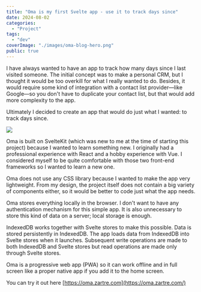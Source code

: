 ```yaml
---
title: "Oma is my first Svelte app - use it to track days since"
date: 2024-08-02
categories:
  - "Project"
tags:
  - "dev"
coverImage: "./images/oma-blog-hero.png"
public: true
---
```


I have always wanted to have an app to track how many days since I last visited someone. The initial concept was to make a personal CRM, but I thought it would be too overkill for what I really wanted to do. Besides, it would require some kind of integration with a contact list provider—like Google—so you don't have to duplicate your contact list, but that would add more complexity to the app.

<!--more-->

Ultimately I decided to create an app that would do just what I wanted: to track days since.

![](./images/oma-screenshot-home.webp)

Oma is built on SvelteKit (which was new to me at the time of starting this project) because I wanted to learn something new. I originally had a professional experience with React and a hobby experience with Vue. I considered myself to be quite comfortable with those two front-end frameworks so I wanted to learn a new one.

Oma does not use any CSS library because I wanted to make the app very lightweight. From my design, the project itself does not contain a big variety of components either, so it would be better to code just what the app needs.

Oma stores everything locally in the browser. I don't want to have any authentication mechanism for this simple app. It is also unnecessary to store this kind of data on a server; local storage is enough.

IndexedDB works together with Svelte stores to make this possible. Data is stored persistently in IndexedDB. The app loads data from IndexedDB into Svelte stores when it launches. Subsequent write operations are made to both IndexedDB and Svelte stores but read operations are made only through Svelte stores.

Oma is a progressive web app (PWA) so it can work offline and in full screen like a proper native app if you add it to the home screen.

You can try it out here [https://oma.zartre.com](https://oma.zartre.com/)
